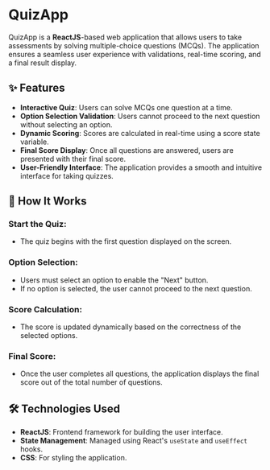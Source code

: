 # QuizApp

QuizApp is a **ReactJS**-based web application that allows users to take assessments by solving multiple-choice questions (MCQs). The application ensures a seamless user experience with validations, real-time scoring, and a final result display.

## ✨ Features

- **Interactive Quiz**: Users can solve MCQs one question at a time.
- **Option Selection Validation**: Users cannot proceed to the next question without selecting an option.
- **Dynamic Scoring**: Scores are calculated in real-time using a score state variable.
- **Final Score Display**: Once all questions are answered, users are presented with their final score.
- **User-Friendly Interface**: The application provides a smooth and intuitive interface for taking quizzes.

## 🚀 How It Works

### Start the Quiz:
- The quiz begins with the first question displayed on the screen.

### Option Selection:
- Users must select an option to enable the "Next" button.
- If no option is selected, the user cannot proceed to the next question.

### Score Calculation:
- The score is updated dynamically based on the correctness of the selected options.

### Final Score:
- Once the user completes all questions, the application displays the final score out of the total number of questions.

## 🛠️ Technologies Used

- **ReactJS**: Frontend framework for building the user interface.
- **State Management**: Managed using React's `useState` and `useEffect` hooks.
- **CSS**: For styling the application.
